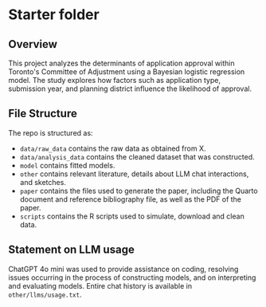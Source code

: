 # Starter folder

## Overview

This project analyzes the determinants of application approval within Toronto's Committee of Adjustment using a Bayesian logistic regression model. The study explores how factors such as application type, submission year, and planning district influence the likelihood of approval.


## File Structure

The repo is structured as:

-   `data/raw_data` contains the raw data as obtained from X.
-   `data/analysis_data` contains the cleaned dataset that was constructed.
-   `model` contains fitted models. 
-   `other` contains relevant literature, details about LLM chat interactions, and sketches.
-   `paper` contains the files used to generate the paper, including the Quarto document and reference bibliography file, as well as the PDF of the paper. 
-   `scripts` contains the R scripts used to simulate, download and clean data.


## Statement on LLM usage

ChatGPT 4o mini was used to provide assistance on coding, resolving issues occurring in the process of constructing models, and on interpreting and evaluating models. Entire chat history is available in `other/llms/usage.txt`.
